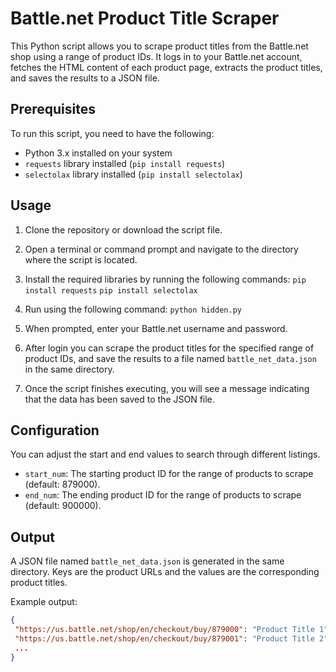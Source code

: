 # Battle.net Product Title Scraper

This Python script allows you to scrape product titles from the Battle.net shop using a range of product IDs. It logs in to your Battle.net account, fetches the HTML content of each product page, extracts the product titles, and saves the results to a JSON file.

## Prerequisites

To run this script, you need to have the following:

- Python 3.x installed on your system
- `requests` library installed (`pip install requests`)
- `selectolax` library installed (`pip install selectolax`)

## Usage

1. Clone the repository or download the script file.

2. Open a terminal or command prompt and navigate to the directory where the script is located.

3. Install the required libraries by running the following commands:
`pip install requests`
`pip install selectolax`

4. Run using the following command:
`python hidden.py`

5. When prompted, enter your Battle.net username and password.

6. After login you can scrape the product titles for the specified range of product IDs, and save the results to a file named `battle_net_data.json` in the same directory.

7. Once the script finishes executing, you will see a message indicating that the data has been saved to the JSON file.

## Configuration

You can adjust the start and end values to search through different listings.

- `start_num`: The starting product ID for the range of products to scrape (default: 879000).
- `end_num`: The ending product ID for the range of products to scrape (default: 900000).

## Output

A JSON file named `battle_net_data.json` is generated in the same directory. Keys are the product URLs and the values are the corresponding product titles.

Example output:
```json
{
 "https://us.battle.net/shop/en/checkout/buy/879000": "Product Title 1",
 "https://us.battle.net/shop/en/checkout/buy/879001": "Product Title 2",
 ...
}
